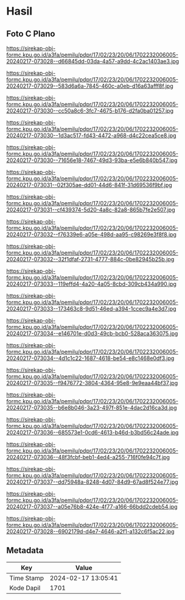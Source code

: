 # Hasil

## Foto C Plano

https://sirekap-obj-formc.kpu.go.id/a3fa/pemilu/pdpr/17/02/23/20/06/1702232006005-20240217-073028--d66845dd-03da-4a57-a9dd-4c2ac1403ae3.jpg

https://sirekap-obj-formc.kpu.go.id/a3fa/pemilu/pdpr/17/02/23/20/06/1702232006005-20240217-073029--583d6a6a-7845-460c-a0eb-d16a63afff8f.jpg

https://sirekap-obj-formc.kpu.go.id/a3fa/pemilu/pdpr/17/02/23/20/06/1702232006005-20240217-073030--cc50a8c6-3fc7-4675-b176-d2fa0ba01257.jpg

https://sirekap-obj-formc.kpu.go.id/a3fa/pemilu/pdpr/17/02/23/20/06/1702232006005-20240217-073030--1d3ac517-fd43-4472-a968-d4c22cea5ce8.jpg

https://sirekap-obj-formc.kpu.go.id/a3fa/pemilu/pdpr/17/02/23/20/06/1702232006005-20240217-073030--71656e18-7467-49d3-93ba-e5e6b840b547.jpg

https://sirekap-obj-formc.kpu.go.id/a3fa/pemilu/pdpr/17/02/23/20/06/1702232006005-20240217-073031--02f305ae-dd01-44d6-841f-31d69536f9bf.jpg

https://sirekap-obj-formc.kpu.go.id/a3fa/pemilu/pdpr/17/02/23/20/06/1702232006005-20240217-073031--cf439374-5d20-4a8c-82a8-865b7fe2e507.jpg

https://sirekap-obj-formc.kpu.go.id/a3fa/pemilu/pdpr/17/02/23/20/06/1702232006005-20240217-073032--f76339e6-a05e-498d-aa95-c98269e3f8f8.jpg

https://sirekap-obj-formc.kpu.go.id/a3fa/pemilu/pdpr/17/02/23/20/06/1702232006005-20240217-073032--32f1dfaf-2731-4777-884c-0be82945b25b.jpg

https://sirekap-obj-formc.kpu.go.id/a3fa/pemilu/pdpr/17/02/23/20/06/1702232006005-20240217-073033--119effd4-4a20-4a05-8cbd-309cb434a990.jpg

https://sirekap-obj-formc.kpu.go.id/a3fa/pemilu/pdpr/17/02/23/20/06/1702232006005-20240217-073033--173463c8-9d51-46ed-a394-1ccec9a4e3d7.jpg

https://sirekap-obj-formc.kpu.go.id/a3fa/pemilu/pdpr/17/02/23/20/06/1702232006005-20240217-073034--e146701e-d0d3-49cb-bcb0-528aca363075.jpg

https://sirekap-obj-formc.kpu.go.id/a3fa/pemilu/pdpr/17/02/23/20/06/1702232006005-20240217-073034--4d1c1c22-1687-4618-be54-e8c1468e0df3.jpg

https://sirekap-obj-formc.kpu.go.id/a3fa/pemilu/pdpr/17/02/23/20/06/1702232006005-20240217-073035--f9476772-3804-4364-95e8-9e9eaa44bf37.jpg

https://sirekap-obj-formc.kpu.go.id/a3fa/pemilu/pdpr/17/02/23/20/06/1702232006005-20240217-073035--b6e8b046-3a23-497f-851e-4dac2d16ca3d.jpg

https://sirekap-obj-formc.kpu.go.id/a3fa/pemilu/pdpr/17/02/23/20/06/1702232006005-20240217-073036--685573e1-0cd6-4613-b46d-b3bd56c24ade.jpg

https://sirekap-obj-formc.kpu.go.id/a3fa/pemilu/pdpr/17/02/23/20/06/1702232006005-20240217-073036--48f3fcbf-beb1-4ed4-a255-716f0fe94c7f.jpg

https://sirekap-obj-formc.kpu.go.id/a3fa/pemilu/pdpr/17/02/23/20/06/1702232006005-20240217-073037--dd75948a-8248-4d07-84d9-67ad8f524e77.jpg

https://sirekap-obj-formc.kpu.go.id/a3fa/pemilu/pdpr/17/02/23/20/06/1702232006005-20240217-073037--a05e76b8-424e-4f77-a166-66bdd2cdeb54.jpg

https://sirekap-obj-formc.kpu.go.id/a3fa/pemilu/pdpr/17/02/23/20/06/1702232006005-20240217-073028--6902179d-d4e7-4646-a2f1-a132c6f5ac22.jpg


## Metadata

| Key        | Value               |
| ---------- | ------------------- |
| Time Stamp | 2024-02-17 13:05:41 |
| Kode Dapil | 1701                |



